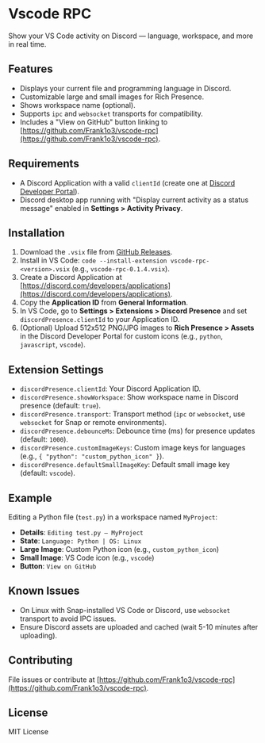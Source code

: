 # Vscode RPC

Show your VS Code activity on Discord — language, workspace, and more in real time.

## Features

- Displays your current file and programming language in Discord.
- Customizable large and small images for Rich Presence.
- Shows workspace name (optional).
- Supports `ipc` and `websocket` transports for compatibility.
- Includes a "View on GitHub" button linking to [https://github.com/Frank1o3/vscode-rpc](https://github.com/Frank1o3/vscode-rpc).

## Requirements

- A Discord Application with a valid `clientId` (create one at [Discord Developer Portal](https://discord.com/developers/applications)).
- Discord desktop app running with "Display current activity as a status message" enabled in **Settings > Activity Privacy**.

## Installation

1. Download the `.vsix` file from [GitHub Releases](https://github.com/Frank1o3/vscode-rpc/releases).
2. Install in VS Code: `code --install-extension vscode-rpc-<version>.vsix` (e.g., `vscode-rpc-0.1.4.vsix`).
3. Create a Discord Application at [https://discord.com/developers/applications](https://discord.com/developers/applications).
4. Copy the **Application ID** from **General Information**.
5. In VS Code, go to **Settings > Extensions > Discord Presence** and set `discordPresence.clientId` to your Application ID.
6. (Optional) Upload 512x512 PNG/JPG images to **Rich Presence > Assets** in the Discord Developer Portal for custom icons (e.g., `python`, `javascript`, `vscode`).

## Extension Settings

- `discordPresence.clientId`: Your Discord Application ID.
- `discordPresence.showWorkspace`: Show workspace name in Discord presence (default: `true`).
- `discordPresence.transport`: Transport method (`ipc` or `websocket`, use `websocket` for Snap or remote environments).
- `discordPresence.debounceMs`: Debounce time (ms) for presence updates (default: `1000`).
- `discordPresence.customImageKeys`: Custom image keys for languages (e.g., `{ "python": "custom_python_icon" }`).
- `discordPresence.defaultSmallImageKey`: Default small image key (default: `vscode`).

## Example

Editing a Python file (`test.py`) in a workspace named `MyProject`:

- **Details**: `Editing test.py — MyProject`
- **State**: `Language: Python | OS: Linux`
- **Large Image**: Custom Python icon (e.g., `custom_python_icon`)
- **Small Image**: VS Code icon (e.g., `vscode`)
- **Button**: `View on GitHub`

## Known Issues

- On Linux with Snap-installed VS Code or Discord, use `websocket` transport to avoid IPC issues.
- Ensure Discord assets are uploaded and cached (wait 5-10 minutes after uploading).

## Contributing

File issues or contribute at [https://github.com/Frank1o3/vscode-rpc](https://github.com/Frank1o3/vscode-rpc).

## License

MIT License